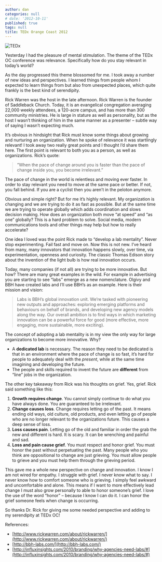 ```yaml
---
author: dan
categories: null
# date: '2012-10-11'
published: true
tags: null
title: TEDx Orange Coast 2012
---
```


![TEDx](/img/TEDx-logo.jpg)

Yesterday I had the pleasure of mental stimulation.  The theme of the TEDx OC conference was relevance.  Specifically how do you stay relevant in today’s world?

As the day progressed this theme blossomed for me.   I took away a number of new ideas and perspectives.  I learned things from people whom I expected to learn things from but also from unexpected places, which quite frankly is the best kind of serendipity.
<!--more-->
Rick Warren was the host in the late afternoon.  Rick Warren is the founder of Saddleback Church.  Today, it is an evangelical congregation averaging 22,000 weekly attendees, a 120-acre campus, and has more than 300 community ministries.  He is large in stature as well as personality, but as the host I wasn’t thinking of him in the same manner as a presenter – subtle way of saying I wasn’t expecting much.

It’s obvious in hindsight that Rick must know some things about growing and nurturing an organization.  When he spoke of relevance it was startlingly relevant!  I took away two really great points and I thought I’d share them here.  The first point is relevant to both you as a person, as well as organizations.  Rick’s quote:

> “When the pace of change around you is faster than the pace of change
> inside you, you become irrelevant.”

The pace of change in the world is relentless and moving ever faster.  In order to stay relevant you need to move at the same pace or better.  If not, you fall behind.  If you are a cyclist then you aren’t in the peloton anymore.

Obvious and simple right?  But for me it’s highly relevant.  My organization is changing and we are trying to do it as fast as possible.  But at the same time we are trying to operate globally which adds coordination and slows decision making.  How does an organization both move “at speed” and “as one” globally?  This is a hard problem to solve.  Social media, modern communications tools and other things may help but how to really accelerate?

One idea I loved was the point Rick made to “develop a lab mentality”.  Never stop experimenting.  Fail fast and move on.  Now this is not new.  I’ve heard from many, many innovators that innovation happens slowly, over time, via experimentation, openness and curiosity.  The classic Thomas Edison story about the invention of the light bulb is how real innovation occurs.

Today, many companies (if not all) are trying to be more innovative.  But how?  There are many great examples in the wild.  For example in advertising you are starting to see “labs” emerge as a new nomenclature.  Olgivy and BBH have created labs and I’ll use BBH’s as an example.  Here is their mission and vision:

> Labs is BBH’s global innovation unit. We’re tasked with pioneering
> new outputs and approaches: exploring emerging platforms and behaviours
> on behalf of brands, and developing new agency models along the way.
> Our overall ambition is to find ways in which marketing innovation can
> be a powerful force for good (more effective, more engaging, more
> sustainable, more exciting).

The concept of adopting a lab mentality is in my view the only way for large organizations to become more innovative.  Why?

* A **dedicated lab** is necessary. The reason they need to be dedicated is that in an environment where the pace of change is so fast, it’s hard for people to adequately deal with the _present_, while at the same time imagining and developing the future.
* The people and skills required to invent the future are **different** from “line” jobs in the organization.

The other key takeaway from Rick was his thoughts on grief.  Yes, grief.  Rick said something like this:

1.  **Growth requires change**.  You cannot simply continue to do what you have always done.  You are guaranteed to be irrelevant.
2.  **Change causes loss**.  Change requires letting go of the past.  It means ending old ways, old culture, old products, and even letting go of people who are no longer relevant to the organizations future.  This causes a deep sense of loss.
3.  **Loss causes pain**.  Letting go of the old and familiar in order the grab the new and different is hard.  It is scary.  It can be wrenching and painful and sad.
4.  **Loss and pain cause grief**.  You must respect and honor grief.  You must honor the past without perpetuating the past.  Many people who you think are oppositional to change are just grieving. You must allow people to grieve and you must help them through the grieving period.

This gave me a whole new perspective on change and innovation.  I know I am not wired for empathy.  I struggle with grief.  I never know what to say.  I never know how to comfort someone who is grieving.  I simply feel awkward and uncomfortable and alone.  This means if I want to more effectively lead change I must also grow personally to able to honor someone’s grief.  I love the use of the word “honor” – because I know I can do it.  I can honor the grief someone feels when change is occurring.

So thanks Dr. Rick for giving me some needed perspective and adding to my serendipity at TEDx OC!

References:

*   [http://www.rickwarren.com/about/rickwarren/](http://www.rickwarren.com/about/rickwarren/)
*   [http://bbh-labs.com/](http://bbh-labs.com/)
*   [http://influxinsights.com/2010/branding/why-agencies-need-labs/#](http://influxinsights.com/2010/branding/why-agencies-need-labs/#)

